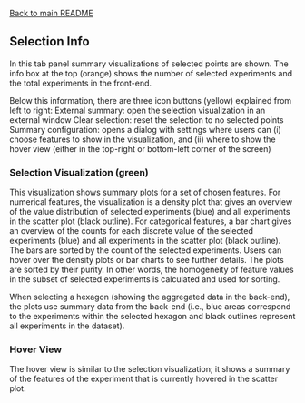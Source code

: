 [Back to main README](../../README.md#tab-documentation)

## Selection Info
In this tab panel summary visualizations of selected points are shown. The info box at the top (orange) shows the number of selected experiments and the total experiments in the front-end.

Below this information, there are three icon buttons (yellow) explained from left to right:
External summary: open the selection visualization in an external window
Clear selection: reset the selection to no selected points
Summary configuration: opens a dialog with settings where users can (i) choose features to show in the visualization, and (ii) where to show the hover view (either in the top-right or bottom-left corner of the screen)

### Selection Visualization (green)
This visualization shows summary plots for a set of chosen features. 
For numerical features, the visualization is a density plot that gives an overview of the value distribution of selected experiments (blue) and all experiments in the scatter plot (black outline).
For categorical features, a bar chart gives an overview of the counts for each discrete value of the selected experiments (blue) and all experiments in the scatter plot (black outline). The bars are sorted by the count of the selected experiments.
Users can hover over the density plots or bar charts to see further details.
The plots are sorted by their purity. In other words, the homogeneity of feature values in the subset of selected experiments is calculated and used for sorting.

When selecting a hexagon (showing the aggregated data in the back-end), the plots use summary data from the back-end (i.e., blue areas correspond to the experiments within the selected hexagon and black outlines represent all experiments in the dataset).

### Hover View
The hover view is similar to the selection visualization; it shows a summary of the features of the experiment that is currently hovered in the scatter plot.
